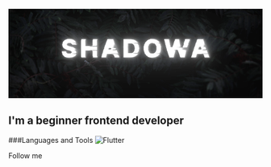   ![Header](https://github.com/Shadowa123Baran/shadowa123baran/blob/main/static.png?raw=true)

  ## I'm a beginner frontend developer
  
  ###Languages and Tools
  ![Flutter](https://img.shields.io/badge/<LABEL>-<MESSAGE>-<COLOR>)
  
  Follow me
